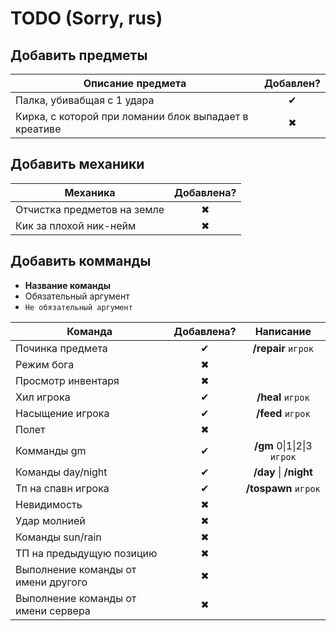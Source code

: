 # TODO (Sorry, rus)
## Добавить предметы
| Описание предмета | Добавлен? |
|----------------|:---------:|
|Палка, убивабщая с 1 удара|✔|
|Кирка, с которой при ломании блок выпадает в креативе|✖|
## Добавить механики
| Механика | Добавлена? |
|----------------|:---------:|
|Отчистка предметов на земле|✖|
|Кик за плохой ник-нейм|✖|
## Добавить комманды
 * **Название команды**
 * Обязательный аргумент
 * `Не обязательный аргумент`

| Команда | Добавлена? | Написание |
|----------------|:---------:|:---------:|
|Починка предмета |✔| **/repair** `игрок` |
|Режим бога |✖||
|Просмотр инвентаря |✖||
|Хил игрока|✔| **/heal** `игрок` |
|Насыщение игрока|✔| **/feed** `игрок` |
|Полет|✖||
|Комманды gm|✔| **/gm** 0&#124;1&#124;2&#124;3 `игрок` |
|Команды day/night|✔| **/day** &#124; **/night** |
|Тп на спавн игрока|✔| **/tospawn** `игрок` |
|Невидимость|✖||
|Удар молнией|✖||
|Команды sun/rain|✖||
|ТП на предыдущую позицию|✖||
|Выполнение команды от имени другого|✖||
|Выполнение команды от имени сервера|✖||
